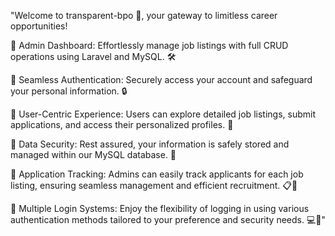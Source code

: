 "Welcome to transparent-bpo 🌟, your gateway to limitless career opportunities!

🔹 Admin Dashboard: Effortlessly manage job listings with full CRUD operations using Laravel and MySQL. 🛠️

🔹 Seamless Authentication: Securely access your account and safeguard your personal information. 🔒

🔹 User-Centric Experience: Users can explore detailed job listings, submit applications, and access their personalized profiles. 🌟

🔹 Data Security: Rest assured, your information is safely stored and managed within our MySQL database. 🔐

🔹 Application Tracking: Admins can easily track applicants for each job listing, ensuring seamless management and efficient recruitment. 📋💼

🔹 Multiple Login Systems: Enjoy the flexibility of logging in using various authentication methods tailored to your preference and security needs. 💻🔑"
